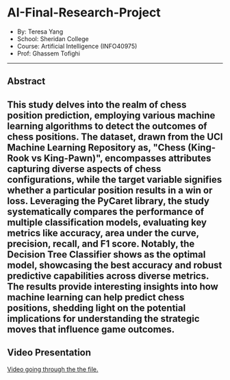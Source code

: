 # AI-Final-Research-Project
- By: Teresa Yang
- School: Sheridan College
- Course: Artificial Intelligence (INFO40975)
- Prof: Ghassem Tofighi
---
## Abstract
  This study delves into the realm of chess position prediction, employing various machine learning algorithms to detect the outcomes of chess positions. The dataset, drawn from the UCI Machine Learning Repository as, "Chess (King-Rook vs King-Pawn)", encompasses attributes capturing diverse aspects of chess configurations, while the target variable signifies whether a particular position results in a win or loss. Leveraging the PyCaret library, the study systematically compares the performance of multiple classification models, evaluating key metrics like accuracy, area under the curve, precision, recall, and F1 score. Notably, the Decision Tree Classifier shows as the optimal model, showcasing the best accuracy and robust predictive capabilities across diverse metrics. The results provide interesting insights into how machine learning can help predict chess positions, shedding light on the potential implications for understanding the strategic moves that influence game outcomes.
---
## Video Presentation
[Video going through the the file.](https://youtu.be/d_dyuQ_qCq0) 
